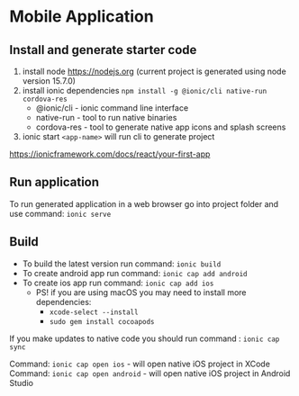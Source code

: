 # Mobile Application
## Install and generate starter code
1. install node https://nodejs.org (current project is generated using node version 15.7.0)
2. install ionic dependencies `npm install -g @ionic/cli native-run cordova-res`
    - @ionic/cli - ionic command line interface
    - native-run - tool to run native binaries
    - cordova-res - tool to generate native app icons and splash screens
3. ionic start `<app-name>` will run cli to generate project

https://ionicframework.com/docs/react/your-first-app

## Run application
To run generated application in a web browser go into project folder and use command: `ionic serve`

## Build
- To build the latest version run command: `ionic build`
- To create android app run command: `ionic cap add android`
- To create ios app run command: `ionic cap add ios`
   - PS! if you are using macOS you may need to install more dependencies:
      - `xcode-select --install`
      - `sudo gem install cocoapods`
   
If you make updates to native code you should run command : `ionic cap sync`

Command: `ionic cap open ios` - will open native iOS project in XCode
Command: `ionic cap open android` - will open native iOS project in Android Studio
